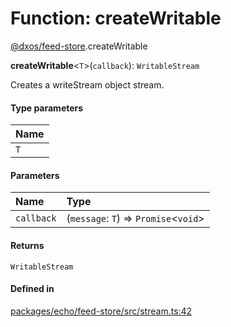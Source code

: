 # Function: createWritable

[@dxos/feed-store](../modules/dxos_feed_store.md).createWritable

**createWritable**<`T`\>(`callback`): `WritableStream`

Creates a writeStream object stream.

#### Type parameters

| Name |
| :------ |
| `T` |

#### Parameters

| Name | Type |
| :------ | :------ |
| `callback` | (`message`: `T`) => `Promise`<`void`\> |

#### Returns

`WritableStream`

#### Defined in

[packages/echo/feed-store/src/stream.ts:42](https://github.com/dxos/dxos/blob/main/packages/echo/feed-store/src/stream.ts#L42)
